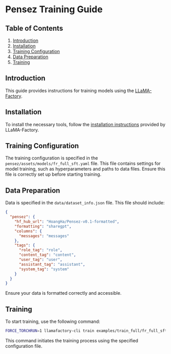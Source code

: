 # Pensez Training Guide

## Table of Contents
1. [Introduction](#introduction)
2. [Installation](#installation)
3. [Training Configuration](#training-configuration)
4. [Data Preparation](#data-preparation)
5. [Training](#training)

## Introduction
This guide provides instructions for training models using the [LLaMA-Factory](https://github.com/hiyouga/LLaMA-Factory).

## Installation
To install the necessary tools, follow the [installation instructions](https://github.com/hiyouga/LLaMA-Factory?tab=readme-ov-file#installation) provided by LLaMA-Factory.

## Training Configuration
The training configuration is specified in the `pensez/assets/models/fr_full_sft.yaml` file. This file contains settings for model training, such as hyperparameters and paths to data files. Ensure this file is correctly set up before starting training.

## Data Preparation
Data is specified in the `data/dataset_info.json` file. This file should include:
```json
{
  "pensez": {
    "hf_hub_url": "HoangHa/Pensez-v0.1-formatted",
    "formatting": "sharegpt",
    "columns": {
      "messages": "messages"
    },
    "tags": {
      "role_tag": "role",
      "content_tag": "content",
      "user_tag": "user",
      "assistant_tag": "assistant",
      "system_tag": "system"
    }
  }
}
```
Ensure your data is formatted correctly and accessible.

## Training
To start training, use the following command:

```bash
FORCE_TORCHRUN=1 llamafactory-cli train examples/train_full/fr_full_sft.yaml
```

This command initiates the training process using the specified configuration file.